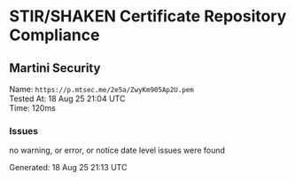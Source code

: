 # STIR/SHAKEN Certificate Repository Compliance

## Martini Security

Name: `https://p.mtsec.me/2e5a/ZwyKm905Ap2U.pem`\
Tested At: 18 Aug 25 21:04 UTC\
Time: 120ms

### Issues

no warning, or error, or notice date level issues were found

Generated: 18 Aug 25 21:13 UTC